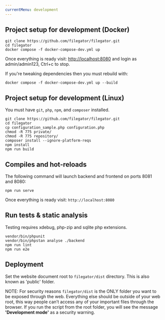```yaml
---
currentMenu: development
---
```


## Project setup for development (Docker)

```
git clone https://github.com/filegator/filegator.git
cd filegator
docker compose -f docker-compose-dev.yml up
```
Once everything is ready visit: [http://localhost:8080](http://localhost:8080) and login as admin/admin123, Ctrl+c to stop.

If you're tweaking dependencies then you must rebuild with:
```
docker compose -f docker-compose-dev.yml up --build
```

## Project setup for development (Linux)

You must have `git`, `php`, `npm`, and `composer` installed.

```
git clone https://github.com/filegator/filegator.git
cd filegator
cp configuration_sample.php configuration.php
chmod -R 775 private/
chmod -R 775 repository/
composer install --ignore-platform-reqs
npm install
npm run build
```

## Compiles and hot-reloads

The following command will launch backend and frontend on ports 8081 and 8080:

```
npm run serve
```
Once everything is ready visit: `http://localhost:8080`

## Run tests & static analysis

Testing requires xdebug, php-zip and sqlite php extensions.

```
vendor/bin/phpunit
vendor/bin/phpstan analyse ./backend
npm run lint
npm run e2e
```

## Deployment

Set the website document root to `filegator/dist` directory. This is also known as 'public' folder.

NOTE: For security reasons `filegator/dist` is the ONLY folder you want to be exposed through the web. Everything else should be outside of your web root, this way people can’t access any of your important files through the browser. If you run the script from the root folder, you will see the message **'Development mode'** as a security warning.

